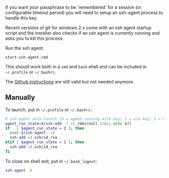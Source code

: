 If you want your passphrase to be 'remembered' for a session (or configurable timeout period) you will need to setup an ssh-agent process to handle this key.

Recent versions of git for windows 2.x come with an ssh agent startup script and the installer also checks if an ssh agent is currently running and asks you to kill this process.

Run the ssh agent:

    start-ssh-agent.cmd

This should work both in a `cmd` and `bash` shell and can be included in `~/.profile` or `~/.bashrc`.

The [Github instructions](https://help.github.com/articles/working-with-ssh-key-passphrases/#auto-launching-ssh-agent-on-msysgit) are still valid but not needed anymore.

## Manually

To launch, put in `~/.profile` or `~/.bashrc`:

```bash
# ssh-agent auto-launch (0 = agent running with key; 1 = w/o key; 2 = not run.)
agent_run_state=$(ssh-add -l >| /dev/null 2>&1; echo $?)
if   [ $agent_run_state = 2 ]; then
  eval $(ssh-agent -s)
  ssh-add ~/.ssh/id_rsa
elif [ $agent_run_state = 1 ]; then
  ssh-add ~/.ssh/id_rsa
fi
```

To close on shell exit, put in `~/.bash_logout`:

```bash
ssh-agent -k
```